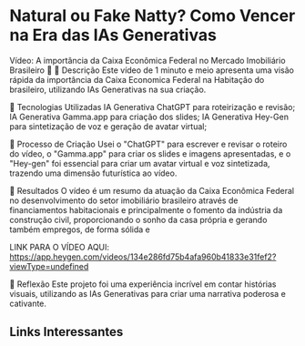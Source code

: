 # Natural ou Fake Natty? Como Vencer na Era das IAs Generativas

Vídeo: A importância da Caixa Econômica Federal no Mercado Imobiliário Brasileiro 🎥
📒 Descrição
Este vídeo de 1 minuto e meio apresenta uma visão rápida da importância da Caixa Economica Federal na Habitação do brasileiro, utilizando IAs Generativas na sua criação.

🤖 Tecnologias Utilizadas
IA Generativa ChatGPT para roteirização e revisão;
IA Generativa  Gamma.app para criação dos slides;
IA Generativa Hey-Gen para sintetização de voz e geração de avatar virtual;

🧐 Processo de Criação
Usei o "ChatGPT" para escrever e revisar o roteiro do vídeo, o "Gamma.app" para criar os slides e imagens apresentadas, e o "Hey-gen" foi essencial para criar um avatar virtual e voz sintetizada, trazendo uma dimensão futurística ao vídeo.

🚀 Resultados
O vídeo é um resumo da atuação da Caixa Econômica Federal no desenvolvimento do setor imobiliário brasileiro através de financiamentos habitacionais e principalmente o fomento da indústria da construção civil, proporcionando o sonho da casa própria e gerando também empregos, de forma sólida e 

LINK PARA O VÍDEO AQUI: https://app.heygen.com/videos/134e286fd75b4afa960b41833e31fef2?viewType=undefined

💭 Reflexão
Este projeto foi uma experiência incrível em contar histórias visuais, utilizando as IAs Generativas para criar uma narrativa poderosa e cativante.

## Links Interessantes

